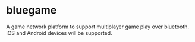 # bluegame
A game network platform to support multiplayer game play over bluetooth. iOS and Android devices will be supported.
